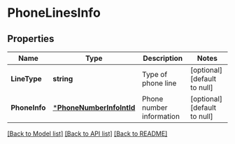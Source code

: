 # PhoneLinesInfo

## Properties
Name | Type | Description | Notes
------------ | ------------- | ------------- | -------------
**LineType** | **string** | Type of phone line | [optional] [default to null]
**PhoneInfo** | [***PhoneNumberInfoIntId**](PhoneNumberInfoIntId.md) | Phone number information | [optional] [default to null]

[[Back to Model list]](../README.md#documentation-for-models) [[Back to API list]](../README.md#documentation-for-api-endpoints) [[Back to README]](../README.md)


